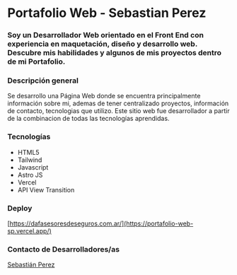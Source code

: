 # Portafolio Web - Sebastian Perez

### Soy un Desarrollador Web orientado en el Front End con experiencia en maquetación, diseño y desarrollo web. Descubre mis habilidades y algunos de mis proyectos dentro de mi Portafolio.

### Descripción general

Se desarrollo una Página Web donde se encuentra principalmente información sobre mi, ademas de tener centralizado proyectos, información de contacto, tecnologias que utilizo.
Este sitio web fue desarrollador a partir de la combinacion de todas las tecnologías aprendidas.

### Tecnologías

- HTML5
- Tailwind
- Javascript
- Astro JS
- Vercel
- API View Transition


### Deploy

[https://dafasesoresdeseguros.com.ar/](https://portafolio-web-sp.vercel.app/)

### Contacto de Desarrolladores/as

[Sebastián Perez](https://www.linkedin.com/in/sebastian-perezz/)


 
